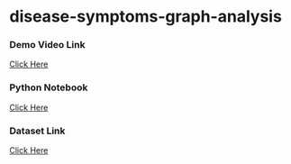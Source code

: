 # disease-symptoms-graph-analysis

### Demo Video Link
[Click Here](https://drive.google.com/file/d/19zxey7Gnvc_LmUq1WrchqtycRSsgBpDX/view?usp=sharing)

### Python Notebook
[Click Here](https://github.com/balasubramanian1612s/disease-symptoms-graph-analysis/blob/66e1b5c55f234d8abdb5949babd102cf7bccf702/disease.ipynb)

### Dataset Link
[Click Here](https://github.com/balasubramanian1612s/disease-symptoms-graph-analysis/blob/1f0caa5d9fdfce0f32086af64bcd4fda88273d23/dataset.csv)
